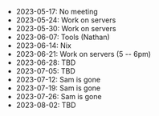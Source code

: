 - 2023-05-17: No meeting
- 2023-05-24: Work on servers
- 2023-05-30: Work on servers
- 2023-06-07: Tools (Nathan)
- 2023-06-14: Nix
- 2023-06-21: Work on servers (5 -- 6pm)
- 2023-06-28: TBD
- 2023-07-05: TBD
- 2023-07-12: Sam is gone
- 2023-07-19: Sam is gone
- 2023-07-26: Sam is gone
- 2023-08-02: TBD
